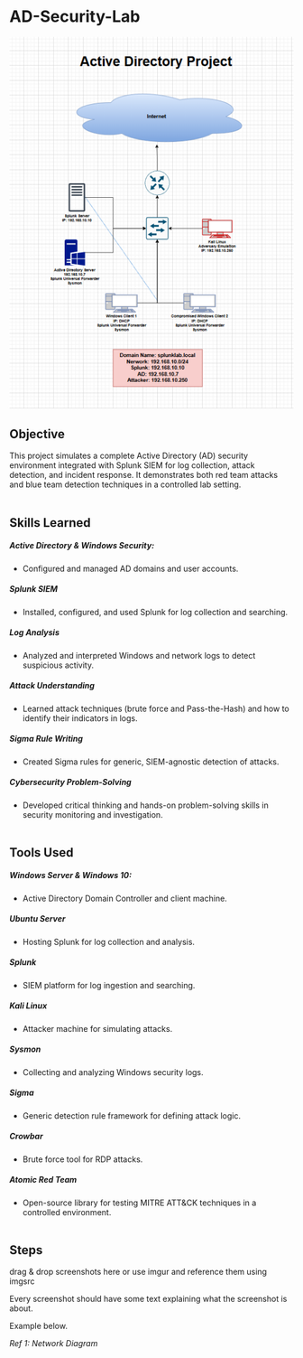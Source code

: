 # AD-Security-Lab

![image alt](https://github.com/0xAbdalrahman/AD-Security-Lab/blob/1305c80500f4b2c30f9c7591558fc107c1299c3c/AD%20Env.png)

## Objective
This project simulates a complete Active Directory (AD) security environment integrated with Splunk SIEM for log collection, attack detection, and incident response. It demonstrates both red team attacks and blue team detection techniques in a controlled lab setting.
<br></br>


## Skills Learned

##### Active Directory & Windows Security:
- Configured and managed AD domains and user accounts.
##### Splunk SIEM
- Installed, configured, and used Splunk for log collection and searching.
##### Log Analysis
- Analyzed and interpreted Windows and network logs to detect suspicious activity.
##### Attack Understanding
- Learned attack techniques (brute force and Pass-the-Hash) and how to identify their indicators in logs.
##### Sigma Rule Writing
- Created Sigma rules for generic, SIEM-agnostic detection of attacks.
##### Cybersecurity Problem-Solving 
- Developed critical thinking and hands-on problem-solving skills in security monitoring and investigation.
<br></br>

## Tools Used

##### Windows Server & Windows 10: 
- Active Directory Domain Controller and client machine.
##### Ubuntu Server
- Hosting Splunk for log collection and analysis.
##### Splunk
- SIEM platform for log ingestion and searching.
##### Kali Linux
- Attacker machine for simulating attacks.
##### Sysmon
- Collecting and analyzing Windows security logs.
##### Sigma
- Generic detection rule framework for defining attack logic.
##### Crowbar
- Brute force tool for RDP attacks.
##### Atomic Red Team
- Open-source library for testing MITRE ATT&CK techniques in a controlled environment.
<br></br>

  
## Steps
drag & drop screenshots here or use imgur and reference them using imgsrc

Every screenshot should have some text explaining what the screenshot is about.

Example below.

*Ref 1: Network Diagram*

